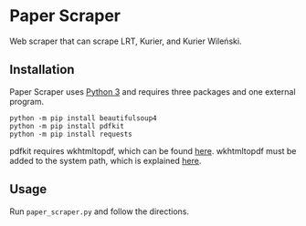 # Paper Scraper

Web scraper that can scrape LRT, Kurier, and Kurier Wileński.

## Installation

Paper Scraper uses [Python 3](https://www.python.org/) and requires three packages and one external program.
```
python -m pip install beautifulsoup4
python -m pip install pdfkit
python -m pip install requests
```
pdfkit requires wkhtmltopdf, which can be found [here](https://wkhtmltopdf.org/).
wkhtmltopdf must be added to the system path, which is explained [here](https://stackoverflow.com/a/48511113).

## Usage

Run `paper_scraper.py` and follow the directions.
